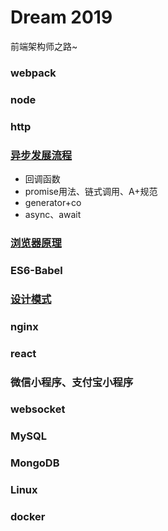 # Dream 2019

前端架构师之路~

### webpack

### node

### http

### [异步发展流程](https://github.com/miracle90/dream2019/blob/master/async/async.md)

* 回调函数
* promise用法、链式调用、A+规范
* generator+co
* async、await

### [浏览器原理](https://github.com/miracle90/dream2019/blob/master/browser/browser.md)

### ES6-Babel

### [设计模式](https://github.com/miracle90/dream2019/blob/master/design-patterns/design-patterns.md)

### nginx

### react

### 微信小程序、支付宝小程序

### websocket

### MySQL

### MongoDB

### Linux

### docker

